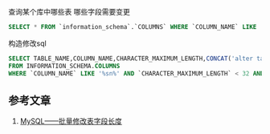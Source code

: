 查询某个库中哪些表 哪些字段需要变更

```sql
SELECT * FROM `information_schema`.`COLUMNS` WHERE `COLUMN_NAME` LIKE '%sn%' AND `CHARACTER_MAXIMUM_LENGTH` < 32 AND `TABLE_SCHEMA` = 'lrb'
```



构造修改sql

```sql
SELECT TABLE_NAME,COLUMN_NAME,CHARACTER_MAXIMUM_LENGTH,CONCAT('alter table ',TABLE_NAME,' modify ',COLUMN_NAME,' varchar(32) ;') AS '修改语句'
FROM INFORMATION_SCHEMA.COLUMNS
WHERE `COLUMN_NAME` LIKE '%sn%' AND `CHARACTER_MAXIMUM_LENGTH` < 32 AND `TABLE_SCHEMA` = 'lrb';
```



## 参考文章

1. [MySQL——批量修改表字段长度](https://www.cnblogs.com/wangyang0210/p/13907074.html)